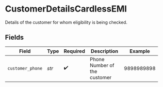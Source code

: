 # CustomerDetailsCardlessEMI

Details of the customer for whom eligibility is being checked.


## Fields

| Field                        | Type                         | Required                     | Description                  | Example                      |
| ---------------------------- | ---------------------------- | ---------------------------- | ---------------------------- | ---------------------------- |
| `customer_phone`             | *str*                        | :heavy_check_mark:           | Phone Number of the customer | 9898989898                   |